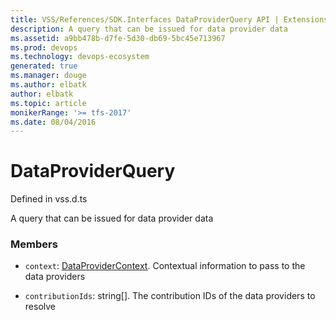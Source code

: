 ```yaml
---
title: VSS/References/SDK.Interfaces DataProviderQuery API | Extensions for Azure DevOps Services
description: A query that can be issued for data provider data
ms.assetid: a9bb478b-d7fe-5d30-db69-5bc45e713967
ms.prod: devops
ms.technology: devops-ecosystem
generated: true
ms.manager: douge
ms.author: elbatk
author: elbatk
ms.topic: article
monikerRange: '>= tfs-2017'
ms.date: 08/04/2016
---
```


# DataProviderQuery

Defined in vss.d.ts


A query that can be issued for data provider data 

### Members

* `context`: [DataProviderContext](../../../VSS/References/SDK_Interfaces/DataProviderContext.md). Contextual information to pass to the data providers

* `contributionIds`: string[]. The contribution IDs of the data providers to resolve

